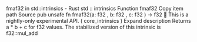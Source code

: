 fmaf32 in std::intrinsics - Rust
std
::
intrinsics
Function
fmaf32
Copy item path
Source
pub unsafe fn fmaf32(a:
f32
, b:
f32
, c:
f32
) ->
f32
🔬
This is a nightly-only experimental API. (
core_intrinsics
)
Expand description
Returns
a * b + c
for
f32
values.
The stabilized version of this intrinsic is
f32::mul_add